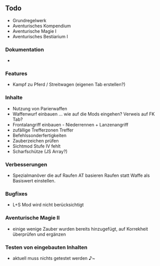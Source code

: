 ## Todo 

 * Grundregelwerk
 * Aventurisches Kompendium
 * Aventurische Magie I
 * Aventurisches Bestiarium I

### Dokumentation
 * 

### Features
 * Kampf zu Pferd / Streitwagen (eigenen Tab erstellen?)

### Inhalte
 * Nutzung von Parierwaffen
 * Waffenwurf einbauen ... wie auf die Mods eingehen? Verweis auf FK Tab?
 * Frontalangriff einbauen - Niederrennen + Lanzenangriff
 * zufällige Trefferzonen Treffer
 * Befehlssonderfertigkeiten
 * Zauberzeichen prüfen
 * Sichtmod Stufe IV fehlt
 * Scharfschütze (JS Array?)
 
### Verbesserungen
 * Spezialmanöver die auf Raufen AT basieren Raufen statt Waffe als Basiswert einstellen.

### Bugfixes
 * L+S Mod wird nicht berücksichtigt

### Aventurische Magie II
 * einige wenige Zauber wurden bereits hinzugefügt, auf Korrekheit überprüfen und ergänzen

### Testen von eingebauten Inhalten
 * aktuell muss nichts getestet werden ♪~
